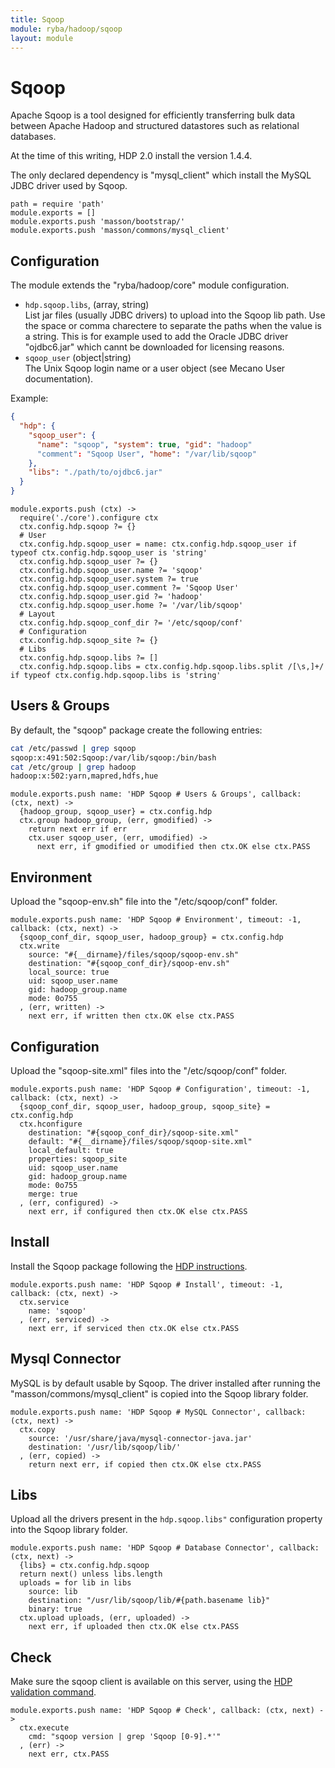 ```yaml
---
title: Sqoop
module: ryba/hadoop/sqoop
layout: module
---
```


# Sqoop


Apache Sqoop is a tool designed for efficiently transferring bulk data between 
Apache Hadoop and structured datastores such as relational databases.

At the time of this writing, HDP 2.0 install the version 1.4.4.

The only declared dependency is "mysql_client" which install the MySQL JDBC 
driver used by Sqoop.

    path = require 'path'
    module.exports = []
    module.exports.push 'masson/bootstrap/'
    module.exports.push 'masson/commons/mysql_client'

## Configuration

The module extends the "ryba/hadoop/core" module configuration.

*   `hdp.sqoop.libs`, (array, string)   
    List jar files (usually JDBC drivers) to upload into the Sqoop lib path. 
    Use the space or comma charectere to separate the paths when the value is a 
    string. This is for example used to add the Oracle JDBC driver "ojdbc6.jar" 
    which cannt be downloaded for licensing reasons.
*   `sqoop_user` (object|string)   
    The Unix Sqoop login name or a user object (see Mecano User documentation).   

Example:

```json
{
  "hdp": {
    "sqoop_user": {
      "name": "sqoop", "system": true, "gid": "hadoop"
      "comment": "Sqoop User", "home": "/var/lib/sqoop"
    },
    "libs": "./path/to/ojdbc6.jar"
  }
}
```

    module.exports.push (ctx) ->
      require('./core').configure ctx
      ctx.config.hdp.sqoop ?= {}
      # User
      ctx.config.hdp.sqoop_user = name: ctx.config.hdp.sqoop_user if typeof ctx.config.hdp.sqoop_user is 'string'
      ctx.config.hdp.sqoop_user ?= {}
      ctx.config.hdp.sqoop_user.name ?= 'sqoop'
      ctx.config.hdp.sqoop_user.system ?= true
      ctx.config.hdp.sqoop_user.comment ?= 'Sqoop User'
      ctx.config.hdp.sqoop_user.gid ?= 'hadoop'
      ctx.config.hdp.sqoop_user.home ?= '/var/lib/sqoop'
      # Layout
      ctx.config.hdp.sqoop_conf_dir ?= '/etc/sqoop/conf'
      # Configuration
      ctx.config.hdp.sqoop_site ?= {}
      # Libs
      ctx.config.hdp.sqoop.libs ?= []
      ctx.config.hdp.sqoop.libs = ctx.config.hdp.sqoop.libs.split /[\s,]+/ if typeof ctx.config.hdp.sqoop.libs is 'string'

## Users & Groups

By default, the "sqoop" package create the following entries:

```bash
cat /etc/passwd | grep sqoop
sqoop:x:491:502:Sqoop:/var/lib/sqoop:/bin/bash
cat /etc/group | grep hadoop
hadoop:x:502:yarn,mapred,hdfs,hue
```

    module.exports.push name: 'HDP Sqoop # Users & Groups', callback: (ctx, next) ->
      {hadoop_group, sqoop_user} = ctx.config.hdp
      ctx.group hadoop_group, (err, gmodified) ->
        return next err if err
        ctx.user sqoop_user, (err, umodified) ->
          next err, if gmodified or umodified then ctx.OK else ctx.PASS

## Environment

Upload the "sqoop-env.sh" file into the "/etc/sqoop/conf" folder.

    module.exports.push name: 'HDP Sqoop # Environment', timeout: -1, callback: (ctx, next) ->
      {sqoop_conf_dir, sqoop_user, hadoop_group} = ctx.config.hdp
      ctx.write
        source: "#{__dirname}/files/sqoop/sqoop-env.sh"
        destination: "#{sqoop_conf_dir}/sqoop-env.sh"
        local_source: true
        uid: sqoop_user.name
        gid: hadoop_group.name
        mode: 0o755
      , (err, written) ->
        next err, if written then ctx.OK else ctx.PASS

## Configuration

Upload the "sqoop-site.xml" files into the "/etc/sqoop/conf" folder.

    module.exports.push name: 'HDP Sqoop # Configuration', timeout: -1, callback: (ctx, next) ->
      {sqoop_conf_dir, sqoop_user, hadoop_group, sqoop_site} = ctx.config.hdp
      ctx.hconfigure
        destination: "#{sqoop_conf_dir}/sqoop-site.xml"
        default: "#{__dirname}/files/sqoop/sqoop-site.xml"
        local_default: true
        properties: sqoop_site
        uid: sqoop_user.name
        gid: hadoop_group.name
        mode: 0o755
        merge: true
      , (err, configured) ->
        next err, if configured then ctx.OK else ctx.PASS

## Install

Install the Sqoop package following the [HDP instructions][install].

    module.exports.push name: 'HDP Sqoop # Install', timeout: -1, callback: (ctx, next) ->
      ctx.service
        name: 'sqoop'
      , (err, serviced) ->
        next err, if serviced then ctx.OK else ctx.PASS

## Mysql Connector

MySQL is by default usable by Sqoop. The driver installed after running the 
"masson/commons/mysql_client" is copied into the Sqoop library folder.

    module.exports.push name: 'HDP Sqoop # MySQL Connector', callback: (ctx, next) ->
      ctx.copy
        source: '/usr/share/java/mysql-connector-java.jar'
        destination: '/usr/lib/sqoop/lib/'
      , (err, copied) ->
        return next err, if copied then ctx.OK else ctx.PASS

## Libs

Upload all the drivers present in the `hdp.sqoop.libs"` configuration property into
the Sqoop library folder.

    module.exports.push name: 'HDP Sqoop # Database Connector', callback: (ctx, next) ->
      {libs} = ctx.config.hdp.sqoop
      return next() unless libs.length
      uploads = for lib in libs
        source: lib
        destination: "/usr/lib/sqoop/lib/#{path.basename lib}"
        binary: true
      ctx.upload uploads, (err, uploaded) ->
        next err, if uploaded then ctx.OK else ctx.PASS

## Check

Make sure the sqoop client is available on this server, using the [HDP validation
command][validate].

    module.exports.push name: 'HDP Sqoop # Check', callback: (ctx, next) ->
      ctx.execute
        cmd: "sqoop version | grep 'Sqoop [0-9].*'"
      , (err) ->
        next err, ctx.PASS

[install]: http://docs.hortonworks.com/HDPDocuments/HDP2/HDP-2.0.9.1/bk_installing_manually_book/content/rpm-chap10-1.html
[validate]: http://docs.hortonworks.com/HDPDocuments/HDP2/HDP-2.0.9.1/bk_installing_manually_book/content/rpm-chap10-4.html







